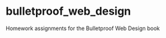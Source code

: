 bulletproof_web_design
======================

Homework assignments for the Bulletproof Web Design book
